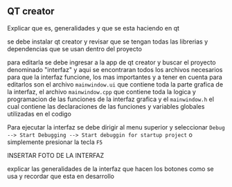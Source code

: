 QT creator
-
Explicar que es, generalidades y que se esta haciendo en qt

se debe instalar qt creator y revisar que se tengan todas las librerias y dependencias que se usan dentro del proyecto

para editarla se debe ingresar a la app de qt creator y buscar el proyecto denominado "interfaz" y aqui se encontraran todos los archivos necesarios para que la interfaz funcione, los mas importantes y a tener en cuenta para editarlos son el archivo ```mainwindow.ui``` que contiene toda la parte grafica de la interfaz, el archivo ```mainwindow.cpp``` que contiene toda la logica y programacion de las funciones de la interfaz grafica y el ```mainwindow.h``` el cual contiene las declaraciones de las funciones y variables globales utilizadas en el codigo

Para ejecutar la interfaz se debe dirigir al menu superior y seleccionar ```Debug --> Start Debugging --> Start debuggin for startup project``` o simplemente presionar la tecla ```F5```


INSERTAR FOTO DE LA INTERFAZ 



explicar las generalidades de la interfaz que hacen los botones como se usa y recordar que esta en desarrollo
